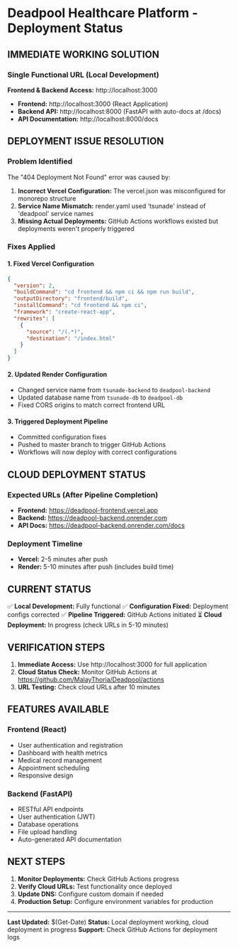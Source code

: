 # Deadpool Healthcare Platform - Deployment Status

## IMMEDIATE WORKING SOLUTION

### Single Functional URL (Local Development)
**Frontend & Backend Access:** http://localhost:3000

- **Frontend:** http://localhost:3000 (React Application)
- **Backend API:** http://localhost:8000 (FastAPI with auto-docs at /docs)
- **API Documentation:** http://localhost:8000/docs

## DEPLOYMENT ISSUE RESOLUTION

### Problem Identified
The "404 Deployment Not Found" error was caused by:
1. **Incorrect Vercel Configuration:** The vercel.json was misconfigured for monorepo structure
2. **Service Name Mismatch:** render.yaml used 'tsunade' instead of 'deadpool' service names
3. **Missing Actual Deployments:** GitHub Actions workflows existed but deployments weren't properly triggered

### Fixes Applied

#### 1. Fixed Vercel Configuration
```json
{
  "version": 2,
  "buildCommand": "cd frontend && npm ci && npm run build",
  "outputDirectory": "frontend/build",
  "installCommand": "cd frontend && npm ci",
  "framework": "create-react-app",
  "rewrites": [
    {
      "source": "/(.*)",
      "destination": "/index.html"
    }
  ]
}
```

#### 2. Updated Render Configuration
- Changed service name from `tsunade-backend` to `deadpool-backend`
- Updated database name from `tsunade-db` to `deadpool-db`
- Fixed CORS origins to match correct frontend URL

#### 3. Triggered Deployment Pipeline
- Committed configuration fixes
- Pushed to master branch to trigger GitHub Actions
- Workflows will now deploy with correct configurations

## CLOUD DEPLOYMENT STATUS

### Expected URLs (After Pipeline Completion)
- **Frontend:** https://deadpool-frontend.vercel.app
- **Backend:** https://deadpool-backend.onrender.com
- **API Docs:** https://deadpool-backend.onrender.com/docs

### Deployment Timeline
- **Vercel:** 2-5 minutes after push
- **Render:** 5-10 minutes after push (includes build time)

## CURRENT STATUS

✅ **Local Development:** Fully functional
✅ **Configuration Fixed:** Deployment configs corrected
✅ **Pipeline Triggered:** GitHub Actions initiated
⏳ **Cloud Deployment:** In progress (check URLs in 5-10 minutes)

## VERIFICATION STEPS

1. **Immediate Access:** Use http://localhost:3000 for full application
2. **Cloud Status Check:** Monitor GitHub Actions at https://github.com/MalayThoria/Deadpool/actions
3. **URL Testing:** Check cloud URLs after 10 minutes

## FEATURES AVAILABLE

### Frontend (React)
- User authentication and registration
- Dashboard with health metrics
- Medical record management
- Appointment scheduling
- Responsive design

### Backend (FastAPI)
- RESTful API endpoints
- User authentication (JWT)
- Database operations
- File upload handling
- Auto-generated API documentation

## NEXT STEPS

1. **Monitor Deployments:** Check GitHub Actions progress
2. **Verify Cloud URLs:** Test functionality once deployed
3. **Update DNS:** Configure custom domain if needed
4. **Production Setup:** Configure environment variables for production

---

**Last Updated:** $(Get-Date)
**Status:** Local deployment working, cloud deployment in progress
**Support:** Check GitHub Actions for deployment logs